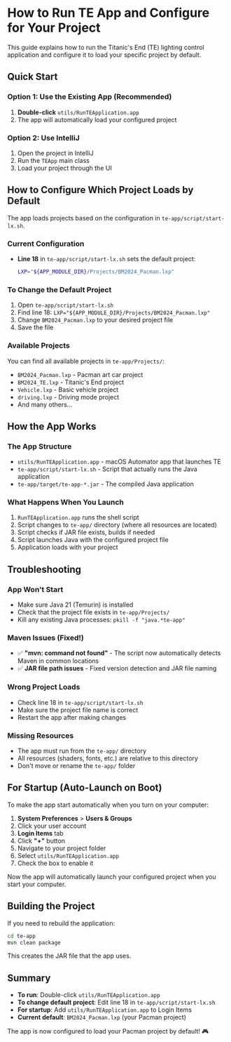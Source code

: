 # How to Run TE App and Configure for Your Project

This guide explains how to run the Titanic's End (TE) lighting control application and configure it to load your specific project by default.

## Quick Start

### Option 1: Use the Existing App (Recommended)
1. **Double-click** `utils/RunTEApplication.app`
2. The app will automatically load your configured project

### Option 2: Use IntelliJ
1. Open the project in IntelliJ
2. Run the `TEApp` main class
3. Load your project through the UI

## How to Configure Which Project Loads by Default

The app loads projects based on the configuration in `te-app/script/start-lx.sh`.

### Current Configuration
- **Line 18** in `te-app/script/start-lx.sh` sets the default project:
  ```bash
  LXP="${APP_MODULE_DIR}/Projects/BM2024_Pacman.lxp"
  ```

### To Change the Default Project
1. Open `te-app/script/start-lx.sh`
2. Find line 18: `LXP="${APP_MODULE_DIR}/Projects/BM2024_Pacman.lxp"`
3. Change `BM2024_Pacman.lxp` to your desired project file
4. Save the file

### Available Projects
You can find all available projects in `te-app/Projects/`:
- `BM2024_Pacman.lxp` - Pacman art car project
- `BM2024_TE.lxp` - Titanic's End project
- `Vehicle.lxp` - Basic vehicle project
- `driving.lxp` - Driving mode project
- And many others...

## How the App Works

### The App Structure
- `utils/RunTEApplication.app` - macOS Automator app that launches TE
- `te-app/script/start-lx.sh` - Script that actually runs the Java application
- `te-app/target/te-app-*.jar` - The compiled Java application

### What Happens When You Launch
1. `RunTEApplication.app` runs the shell script
2. Script changes to `te-app/` directory (where all resources are located)
3. Script checks if JAR file exists, builds if needed
4. Script launches Java with the configured project file
5. Application loads with your project

## Troubleshooting

### App Won't Start
- Make sure Java 21 (Temurin) is installed
- Check that the project file exists in `te-app/Projects/`
- Kill any existing Java processes: `pkill -f "java.*te-app"`

### Maven Issues (Fixed!)
- ✅ **"mvn: command not found"** - The script now automatically detects Maven in common locations
- ✅ **JAR file path issues** - Fixed version detection and JAR file naming

### Wrong Project Loads
- Check line 18 in `te-app/script/start-lx.sh`
- Make sure the project file name is correct
- Restart the app after making changes

### Missing Resources
- The app must run from the `te-app/` directory
- All resources (shaders, fonts, etc.) are relative to this directory
- Don't move or rename the `te-app/` folder

## For Startup (Auto-Launch on Boot)

To make the app start automatically when you turn on your computer:

1. **System Preferences** > **Users & Groups**
2. Click your user account
3. **Login Items** tab
4. Click **"+"** button
5. Navigate to your project folder
6. Select `utils/RunTEApplication.app`
7. Check the box to enable it

Now the app will automatically launch your configured project when you start your computer.

## Building the Project

If you need to rebuild the application:

```bash
cd te-app
mvn clean package
```

This creates the JAR file that the app uses.

## Summary

- **To run**: Double-click `utils/RunTEApplication.app`
- **To change default project**: Edit line 18 in `te-app/script/start-lx.sh`
- **For startup**: Add `utils/RunTEApplication.app` to Login Items
- **Current default**: `BM2024_Pacman.lxp` (your Pacman project)

The app is now configured to load your Pacman project by default! 🎮
